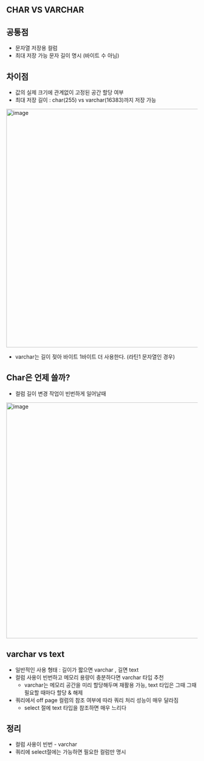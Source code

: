 ## CHAR VS VARCHAR

## 공통점
+ 문자열 저장용 컬럼
+ 최대 저장 가능 문자 길이 명시 (바이트 수 아님)

## 차이점
+ 값의 실제 크기에 관계없이 고정된 공간 할당 여부
+ 최대 저장 길이 : char(255) vs varchar(16383)까지 저장 가능

<img width="628" alt="image" src="https://github.com/user-attachments/assets/d8dd41e1-f857-4528-8a3c-53e3141bf127" />

+ varchar는 길이 젖아 바이트 1바이트 더 사용한다. (라틴1 문자열인 경우)

## Char은 언제 쓸까?
+ 컬럼 길이 변경 작업이 빈번하게 일어날때

<img width="621" alt="image" src="https://github.com/user-attachments/assets/be1392d4-2685-4de3-a74d-167d2c26ae00" />

## varchar vs text

+ 일반적인 사용 형태 : 길이가 짧으면 varchar , 길면 text
+ 컬럼 사용이 빈번하고 메모리 용량이 충분하다면 varchar 타입 추천
  - varchar는 메모리 공간을 미리 할당해두며 재활용 가능, text 타입은 그때 그때 필요할 때마다 할당 & 해제
+ 쿼리에서 off page 컬럼의 참조 여부에 따라 쿼리 처리 성능이 매우 달라짐
  - select 절에 text 타입을 참조하면 매우 느리다

## 정리
+ 컬럼 사용이 빈번 - varchar
+ 쿼리에 select절에는 가능하면 필요한 컬럼만 명시

 

